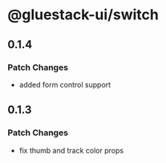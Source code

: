 # @gluestack-ui/switch

## 0.1.4

### Patch Changes

- added form control support

## 0.1.3

### Patch Changes

- fix thumb and track color props
